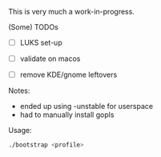 This is very much a work-in-progress.

(Some) TODOs
- [ ] LUKS set-up
- [ ] validate on macos
- [ ] remove KDE/gnome leftovers


Notes:
- ended up using -unstable for userspace
- had to manually install gopls


Usage:
```bash
./bootstrap <profile>
```
